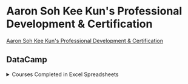 # Aaron Soh Kee Kun's Professional Development & Certification
[Aaron Soh Kee Kun's Professional Development & Certification](https://aaronsohkeekun.github.io/)

## DataCamp 
<details>
  <summary>Courses Completed in Excel Spreadsheets</summary>

- Analyzing Data in Spreadsheets <kbd>[Link](https://www.datacamp.com/statement-of-accomplishment/course/3ab782b74d87203b196de0cdd92b067e6428f0ae)</kbd></br>
- Introduction to Power BI <kbd>[Link](https://www.datacamp.com/statement-of-accomplishment/course/404c6527c5f7ce65898ee1d90f5012537883effd)</kbd>  
- Introduction to Power BI <kbd>[Link](https://www.datacamp.com/statement-of-accomplishment/course/404c6527c5f7ce65898ee1d90f5012537883effd)</kbd>  

</details>



